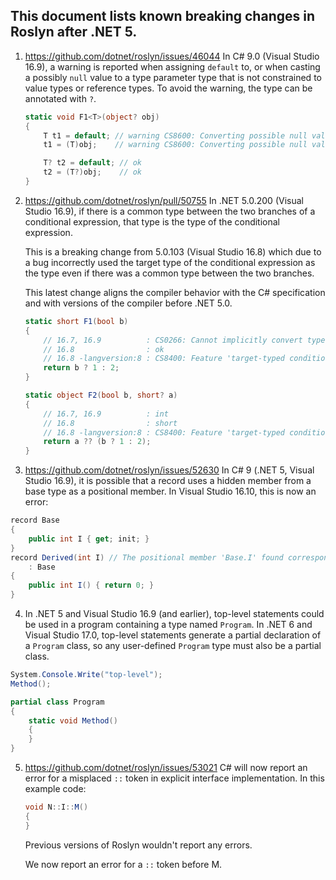﻿## This document lists known breaking changes in Roslyn after .NET 5.

1. https://github.com/dotnet/roslyn/issues/46044 In C# 9.0 (Visual Studio 16.9), a warning is reported when assigning `default` to, or when casting a possibly `null` value to a type parameter type that is not constrained to value types or reference types. To avoid the warning, the type can be annotated with `?`.
    ```C#
    static void F1<T>(object? obj)
    {
        T t1 = default; // warning CS8600: Converting possible null value to non-nullable type
        t1 = (T)obj;    // warning CS8600: Converting possible null value to non-nullable type

        T? t2 = default; // ok
        t2 = (T?)obj;    // ok
    }
    ```

2. https://github.com/dotnet/roslyn/pull/50755 In .NET 5.0.200 (Visual Studio 16.9), if there is a common type between the two branches of a conditional expression, that type is the type of the conditional expression.

   This is a breaking change from 5.0.103 (Visual Studio 16.8) which due to a bug incorrectly used the target type of the conditional expression as the type even if there was a common type between the two branches.

   This latest change aligns the compiler behavior with the C# specification and with versions of the compiler before .NET 5.0.
    ```C#
    static short F1(bool b)
    {
        // 16.7, 16.9          : CS0266: Cannot implicitly convert type 'int' to 'short'
        // 16.8                : ok
        // 16.8 -langversion:8 : CS8400: Feature 'target-typed conditional expression' is not available in C# 8.0
        return b ? 1 : 2;
    }

    static object F2(bool b, short? a)
    {
        // 16.7, 16.9          : int
        // 16.8                : short
        // 16.8 -langversion:8 : CS8400: Feature 'target-typed conditional expression' is not available in C# 8.0
        return a ?? (b ? 1 : 2);
    }
    ```

3. https://github.com/dotnet/roslyn/issues/52630 In C# 9 (.NET 5, Visual Studio 16.9), it is possible that a record uses a hidden member from a base type as a positional member. In Visual Studio 16.10, this is now an error:
```csharp
record Base
{
    public int I { get; init; }
}
record Derived(int I) // The positional member 'Base.I' found corresponding to this parameter is hidden.
    : Base
{
    public int I() { return 0; }
}
```

4. In .NET 5 and Visual Studio 16.9 (and earlier), top-level statements could be used in a program containing a type named `Program`. In .NET 6 and Visual Studio 17.0, top-level statements generate a partial declaration of a `Program` class, so any user-defined `Program` type must also be a partial class.

```csharp
System.Console.Write("top-level");
Method();

partial class Program
{
    static void Method()
    {
    }
}
```

5. https://github.com/dotnet/roslyn/issues/53021 C# will now report an error for a misplaced ```::``` token in explicit interface implementation. In this example code:

    ``` C#
    void N::I::M()
    {
    }
    ```

    Previous versions of Roslyn wouldn't report any errors.

    We now report an error for a ```::``` token before M.


